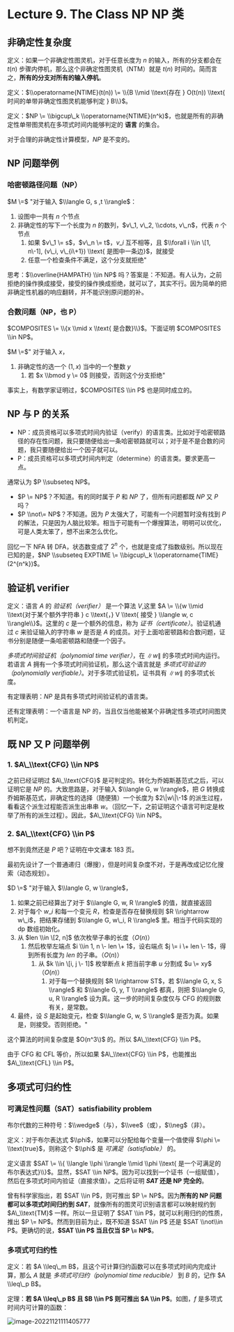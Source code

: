 
Lecture 9\. The Class NP NP 类
=============================


非确定性复杂度
-------


定义：如果一个非确定性图灵机，对于任意长度为 $n$ 的输入，所有的分支都会在 $t(n)$ 步骤内停机，那么这个非确定性图灵机（NTM）就是 $t(n)$ 时间的。简而言之，**所有的分支对所有的输入停机**。


定义：$\\operatorname{NTIME}(t(n)) \= \\{B \\mid \\text{存在 } O(t(n)) \\text{ 时间的单带非确定性图灵机能够判定 } B\\}$。


定义：$NP \= \\bigcup\_k \\operatorname{NTIME}(n^k)$，也就是所有的非确定性单带图灵机在多项式时间内能够判定的 **语言** 的集合。


对于合理的非确定性计算模型，$NP$ 是不变的。


NP 问题举例
-------


### 哈密顿路径问题（NP）


$M \=$ "对于输入 $\\langle G, s ,t \\rangle$：


1. 设图中一共有 $n$ 个节点
2. 非确定性的写下一个长度为 $n$ 的数列，$v\_1, v\_2, \\cdots, v\_n$，代表 $n$ 个节点
	1. 如果 $v\_1 \= s$，$v\_n \= t$，$v\_i$ 互不相等，且 $\\forall i \\in \[1, n\-1], (v\_i, v\_{i\+1}) \\text{ 是图中一条边}$，就接受
	2. 任意一个检查条件不满足，这个分支就拒绝"


思考：$\\overline{HAMPATH} \\in NP$ 吗？答案是：不知道。有人认为，之前拒绝的操作换成接受，接受的操作换成拒绝，就可以了，其实不行。因为简单的把非确定性机器的响应翻转，并不能识别原问题的补。


### 合数问题（NP，也 P）


$COMPOSITES \= \\{x \\mid x \\text{ 是合数}\\}$。下面证明 $COMPOSITES \\in NP$。


$M \=$" 对于输入 $x$，


1. 非确定性的选一个 $(1, x)$ 当中的一个整数 $y$
	1. 若 $x \\bmod y \= 0$ 则接受，否则这个分支拒绝"


事实上，有数学家证明过，$COMPOSITES \\in P$ 也是同时成立的。


NP 与 P 的关系
----------


* NP：成员资格可以多项式时间内验证（verify）的语言类。比如对于哈密顿路径的存在性问题，我只要随便给出一条哈密顿路就可以；对于是不是合数的问题，我只要随便给出一个因子就可以。
* P：成员资格可以多项式时间内判定（determine）的语言类。要求更高一点。


通常认为 $P \\subseteq NP$。


* $P \= NP$？不知道。有的同时属于 $P$ 和 $NP$ 了，但所有问题都既 $NP$ 又 $P$ 吗？
* $P \\not\= NP$？不知道。因为 $P$ 太强大了，可能有一个问题暂时没有找到 $P$ 的解法，只是因为人脑比较笨。相当于可能有一个爆搜算法，明明可以优化，可是人类太笨了，想不出来怎么优化。


回忆一下 NFA 转 DFA，状态数变成了 $2^n$ 个，也就是变成了指数级别。所以现在已知的是，$NP \\subseteq EXPTIME \= \\bigcup\_k \\operatorname{TIME}(2^{n^k})$。


验证机 verifier
------------


定义：语言 $A$ 的 *验证机（verifier）* 是一个算法 $V$,这里 $A \= \\{w \\mid \\text{对于某个额外字符串 } c \\text{，} V \\text{ 接受 } \\langle w, c \\rangle\\}$。这里的 $c$ 是一个额外的信息，称为 *证书（certificate）*。验证机通过 $c$ 来验证输入的字符串 $w$ 是否是 $A$ 的成员。对于上面哈密顿路和合数问题，证书分别是随便一条哈密顿路和随便一个因子。


*多项式时间验证机（polynomial time verifier）*，在 $\|w\|$ 的多项式时间内运行。若语言 $A$ 拥有一个多项式时间验证机，那么这个语言就是 *多项式可验证的（polynomially verifiable）*。对于多项式验证机，证书具有 $\|w\|$ 的多项式长度。


有定理表明：$NP$ 是具有多项式时间验证机的语言类。


还有定理表明：一个语言是 NP 的，当且仅当他能被某个非确定性多项式时间图灵机判定。


既 NP 又 P 问题举例
-------------


### 1\. $A\_\\text{CFG} \\in NP$


之前已经证明过 $A\_\\text{CFG}$ 是可判定的。转化为乔姆斯基范式之后，可以证明它是 $NP$ 的。大致思路是，对于输入 $\\langle G, w \\rangle$，把 $G$ 转换成乔姆斯基范式，非确定性的选择（随便猜）一个长度为 $2\|w\|\-1$ 的派生过程，看看这个派生过程能否派生出串串 $w$。（回忆一下，之前证明这个语言可判定是枚举了所有的派生过程）。因此，$A\_\\text{CFG} \\in NP$。


### 2\. $A\_\\text{CFG} \\in P$


想不到竟然还是 $P$ 吧？证明在中文课本 183 页。


最初先设计了一个普通递归（爆搜），但是时间复杂度不对，于是再改成记忆化搜索（动态规划）。


$D \=$ "对于输入 $\\langle G, w \\rangle$，


1. 如果之前已经算出了对于 $\\langle G, w, R \\rangle$ 的值，就直接返回
2. 对于每个 $w\_i$ 和每一个变元 $R$，检查是否存在替换规则 $R \\rightarrow w\_i$，把结果存储到 $\\langle G, w\_i, R \\rangle$ 里。相当于代码实现的 dp 数组初始化。
3. 从 $len \\in \[2, n]$ 依次枚举子串的长度（$O(n)$）
	1. 然后枚举左端点 $i \\in 1, n \- len \+ 1$，设右端点 $j \= i \+ len \- 1$，得到所有长度为 $len$ 的子串。（$O(n)$）
		1. 从 $k \\in \[i, j \- 1]$ 枚举断点 $k$ 把当前字串 $u$ 分割成 $u \= xy$（$O(n)$）
			1. 对于每一个替换规则 $R \\rightarrow ST$，若 $\\langle G, x, S \\rangle$ 和 $\\langle G, y, T \\rangle$ 都真，则把 $\\langle G, u, R \\rangle$ 设为真。这一步的时间复杂度仅与 CFG 的规则数有关，是常数。
4. 最终，设 $S$ 是起始变元，检查 $\\langle G, w, S \\rangle$ 是否为真。如果是，则接受。否则拒绝。"


这个算法的时间复杂度是 $O(n^3\)$ 的。所以 $A\_\\text{CFG} \\in P$。


由于 CFG 和 CFL 等价，所以如果 $A\_\\text{CFG} \\in P$，也能推出 $A\_\\text{CFL} \\in P$。


多项式可归约性
-------


### 可满足性问题（SAT）satisfiability problem


布尔代数的三种符号：$\\wedge$（与），$\\vee$（或），$\\neg$（非）。


定义：对于布尔表达式 $\\phi$，如果可以分配给每个变量一个值使得 $\\phi \= \\text{true}$，则称这个 $\\phi$ 是 *可满足（satisfiable）* 的。


定义语言 $SAT \= \\{ \\langle \\phi \\rangle \\mid \\phi \\text{ 是一个可满足的布尔表达式}\\}$。显然，$SAT \\in NP$。因为可以找到一个证书（一组赋值），然后在多项式时间内验证（直接求值）。之后将证明 **$SAT$ 还是 NP 完全的**。


曾有科学家指出，若 $SAT \\in P$，则可推出 $P \= NP$。因为**所有的 NP 问题都可以多项式时间归约到 $SAT$**，就像所有的图灵可识别语言都可以映射规约到 $A\_\\text{TM}$ 一样。所以一旦证明了 $SAT \\in P$，就可以利用归约的性质，推出 $P \= NP$。然而到目前为止，既不知道 $SAT \\in P$ 还是 $SAT \\not\\in P$。更确切的说，**$SAT \\in P$ 当且仅当 $P \= NP$**。


### 多项式可归约性


定义：若 $A \\leq\_m B$，且这个可计算归约函数可以在多项式时间内完成计算，那么 $A$ 就是 *多项式可归约（polynomial time reducible）* 到 $B$ 的，记作 $A \\leq\_p B$。


定理：**若 $A \\leq\_p B$ 且 $B \\in P$ 则可推出 $A \\in P$**。如图，$f$ 是多项式时间内可计算的函数：


![image-20221121111405777](https://s2.loli.net/2022/11/21/ktdg6W3VGxwIPQu.png)


